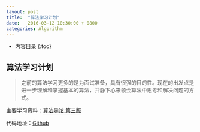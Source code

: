 ```yaml
---
layout: post
title:  "算法学习计划"
date:   2016-03-12 10:30:00 + 0800
categories: Algorithm
---
```

* 内容目录
{:toc}


## 算法学习计划

>之前的算法学习更多的是为面试准备，具有很强的目的性。现在的出发点是进一步理解和掌握基本的算法，并静下心来领会算法中思考和解决问题的方式。

主要学习资料：[算法导论 第三版](http://open.163.com/special/opencourse/algorithms.html)

代码地址：[Github](https://github.com/sadwxqezc/Algorithms.git)